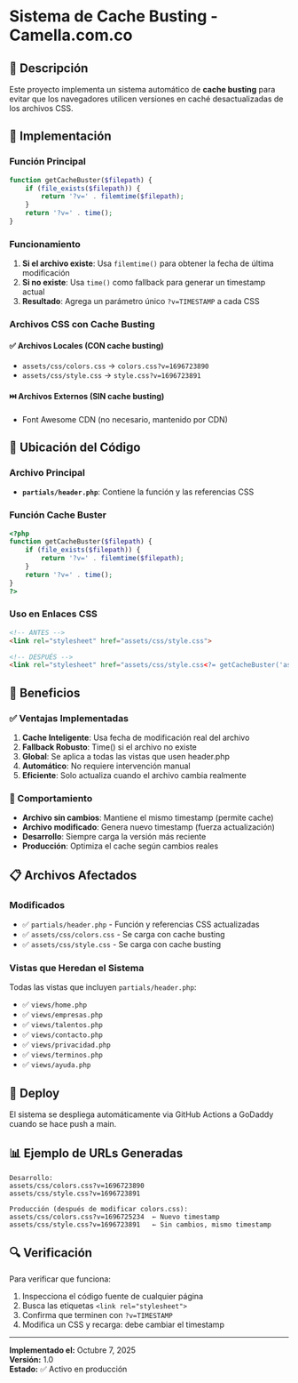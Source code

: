# Sistema de Cache Busting - Camella.com.co

## 🚀 Descripción
Este proyecto implementa un sistema automático de **cache busting** para evitar que los navegadores utilicen versiones en caché desactualizadas de los archivos CSS.

## 🔧 Implementación

### Función Principal
```php
function getCacheBuster($filepath) {
    if (file_exists($filepath)) {
        return '?v=' . filemtime($filepath);
    }
    return '?v=' . time();
}
```

### Funcionamiento
1. **Si el archivo existe**: Usa `filemtime()` para obtener la fecha de última modificación
2. **Si no existe**: Usa `time()` como fallback para generar un timestamp actual
3. **Resultado**: Agrega un parámetro único `?v=TIMESTAMP` a cada CSS

### Archivos CSS con Cache Busting

#### ✅ Archivos Locales (CON cache busting)
- `assets/css/colors.css` → `colors.css?v=1696723890`
- `assets/css/style.css` → `style.css?v=1696723891`

#### ⏭️ Archivos Externos (SIN cache busting)
- Font Awesome CDN (no necesario, mantenido por CDN)

## 📁 Ubicación del Código

### Archivo Principal
- **`partials/header.php`**: Contiene la función y las referencias CSS

### Función Cache Buster
```php
<?php
function getCacheBuster($filepath) {
    if (file_exists($filepath)) {
        return '?v=' . filemtime($filepath);
    }
    return '?v=' . time();
}
?>
```

### Uso en Enlaces CSS
```html
<!-- ANTES -->
<link rel="stylesheet" href="assets/css/style.css">

<!-- DESPUÉS -->
<link rel="stylesheet" href="assets/css/style.css<?= getCacheBuster('assets/css/style.css'); ?>">
```

## 🎯 Beneficios

### ✅ Ventajas Implementadas
1. **Cache Inteligente**: Usa fecha de modificación real del archivo
2. **Fallback Robusto**: Time() si el archivo no existe
3. **Global**: Se aplica a todas las vistas que usen header.php
4. **Automático**: No requiere intervención manual
5. **Eficiente**: Solo actualiza cuando el archivo cambia realmente

### 🔄 Comportamiento
- **Archivo sin cambios**: Mantiene el mismo timestamp (permite cache)
- **Archivo modificado**: Genera nuevo timestamp (fuerza actualización)
- **Desarrollo**: Siempre carga la versión más reciente
- **Producción**: Optimiza el cache según cambios reales

## 📋 Archivos Afectados

### Modificados
- ✅ `partials/header.php` - Función y referencias CSS actualizadas
- ✅ `assets/css/colors.css` - Se carga con cache busting
- ✅ `assets/css/style.css` - Se carga con cache busting

### Vistas que Heredan el Sistema
Todas las vistas que incluyen `partials/header.php`:
- ✅ `views/home.php`
- ✅ `views/empresas.php`
- ✅ `views/talentos.php`
- ✅ `views/contacto.php`
- ✅ `views/privacidad.php`
- ✅ `views/terminos.php`
- ✅ `views/ayuda.php`

## 🚀 Deploy
El sistema se despliega automáticamente via GitHub Actions a GoDaddy cuando se hace push a main.

## 📊 Ejemplo de URLs Generadas
```
Desarrollo:
assets/css/colors.css?v=1696723890
assets/css/style.css?v=1696723891

Producción (después de modificar colors.css):
assets/css/colors.css?v=1696725234  ← Nuevo timestamp
assets/css/style.css?v=1696723891   ← Sin cambios, mismo timestamp
```

## 🔍 Verificación
Para verificar que funciona:
1. Inspecciona el código fuente de cualquier página
2. Busca las etiquetas `<link rel="stylesheet">`
3. Confirma que terminen con `?v=TIMESTAMP`
4. Modifica un CSS y recarga: debe cambiar el timestamp

---
**Implementado el:** Octubre 7, 2025  
**Versión:** 1.0  
**Estado:** ✅ Activo en producción